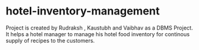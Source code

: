 # hotel-inventory-management
Project is created by Rudraksh , Kaustubh and Vaibhav as a DBMS Project. It helps a hotel manager to manage his hotel food inventory for continous supply of recipes to the customers.
